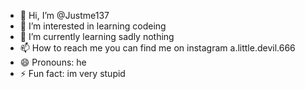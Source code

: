 - 👋 Hi, I’m @Justme137
- 👀 I’m interested in learning codeing
- 🌱 I’m currently learning sadly nothing
- 📫 How to reach me you can find me on instagram a.little.devil.666
- 😄 Pronouns: he
- ⚡ Fun fact: im very stupid
